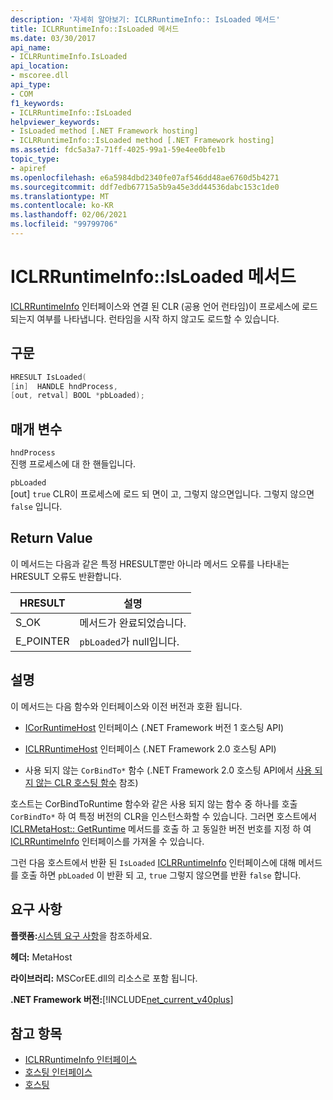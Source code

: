 ```yaml
---
description: '자세히 알아보기: ICLRRuntimeInfo:: IsLoaded 메서드'
title: ICLRRuntimeInfo::IsLoaded 메서드
ms.date: 03/30/2017
api_name:
- ICLRRuntimeInfo.IsLoaded
api_location:
- mscoree.dll
api_type:
- COM
f1_keywords:
- ICLRRuntimeInfo::IsLoaded
helpviewer_keywords:
- IsLoaded method [.NET Framework hosting]
- ICLRRuntimeInfo::IsLoaded method [.NET Framework hosting]
ms.assetid: fdc5a3a7-71ff-4025-99a1-59e4ee0bfe1b
topic_type:
- apiref
ms.openlocfilehash: e6a5984dbd2340fe07af546dd48ae6760d5b4271
ms.sourcegitcommit: ddf7edb67715a5b9a45e3dd44536dabc153c1de0
ms.translationtype: MT
ms.contentlocale: ko-KR
ms.lasthandoff: 02/06/2021
ms.locfileid: "99799706"
---
```

# <a name="iclrruntimeinfoisloaded-method"></a>ICLRRuntimeInfo::IsLoaded 메서드

[ICLRRuntimeInfo](iclrruntimeinfo-interface.md) 인터페이스와 연결 된 CLR (공용 언어 런타임)이 프로세스에 로드 되는지 여부를 나타냅니다. 런타임을 시작 하지 않고도 로드할 수 있습니다.  
  
## <a name="syntax"></a>구문  
  
```cpp  
HRESULT IsLoaded(  
[in]  HANDLE hndProcess,  
[out, retval] BOOL *pbLoaded);  
```  
  
## <a name="parameters"></a>매개 변수  

 `hndProcess`  
 진행 프로세스에 대 한 핸들입니다.  
  
 `pbLoaded`  
 [out] `true` CLR이 프로세스에 로드 되 면이 고, 그렇지 않으면입니다. 그렇지 않으면 `false` 입니다.  
  
## <a name="return-value"></a>Return Value  

 이 메서드는 다음과 같은 특정 HRESULT뿐만 아니라 메서드 오류를 나타내는 HRESULT 오류도 반환합니다.  
  
|HRESULT|설명|  
|-------------|-----------------|  
|S_OK|메서드가 완료되었습니다.|  
|E_POINTER|`pbLoaded`가 null입니다.|  
  
## <a name="remarks"></a>설명  

 이 메서드는 다음 함수와 인터페이스와 이전 버전과 호환 됩니다.  
  
- [ICorRuntimeHost](icorruntimehost-interface.md) 인터페이스 (.NET Framework 버전 1 호스팅 API)  
  
- [ICLRRuntimeHost](iclrruntimehost-interface.md) 인터페이스 (.NET Framework 2.0 호스팅 API)  
  
- 사용 되지 않는 `CorBindTo*` 함수 (.NET Framework 2.0 호스팅 API에서 [사용 되지 않는 CLR 호스팅 함수](deprecated-clr-hosting-functions.md) 참조)  
  
 호스트는 CorBindToRuntime 함수와 같은 사용 되지 않는 함수 중 하나를 호출 `CorBindTo*` 하 여 특정 버전의 CLR을 인스턴스화할 수 있습니다. [](corbindtoruntime-function.md) 그러면 호스트에서 [ICLRMetaHost:: GetRuntime](iclrmetahost-getruntime-method.md) 메서드를 호출 하 고 동일한 버전 번호를 지정 하 여 [ICLRRuntimeInfo](iclrruntimeinfo-interface.md) 인터페이스를 가져올 수 있습니다.  
  
 그런 다음 호스트에서 반환 된 `IsLoaded` [ICLRRuntimeInfo](iclrruntimeinfo-interface.md) 인터페이스에 대해 메서드를 호출 하면 `pbLoaded` 이 반환 되 고, `true` 그렇지 않으면를 반환 `false` 합니다.  
  
## <a name="requirements"></a>요구 사항  

 **플랫폼:**[시스템 요구 사항](../../get-started/system-requirements.md)을 참조하세요.  
  
 **헤더:** MetaHost  
  
 **라이브러리:** MSCorEE.dll의 리소스로 포함 됩니다.  
  
 **.NET Framework 버전:**[!INCLUDE[net_current_v40plus](../../../../includes/net-current-v40plus-md.md)]  
  
## <a name="see-also"></a>참고 항목

- [ICLRRuntimeInfo 인터페이스](iclrruntimeinfo-interface.md)
- [호스팅 인터페이스](hosting-interfaces.md)
- [호스팅](index.md)
